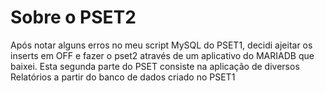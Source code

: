 # Sobre o PSET2
Após notar alguns erros no meu script MySQL do PSET1, decidi ajeitar os inserts em OFF e fazer o pset2 através de um aplicativo do MARIADB que baixei.
Esta segunda parte do PSET consiste na aplicação de diversos Relatórios a partir do banco de dados criado no PSET1
